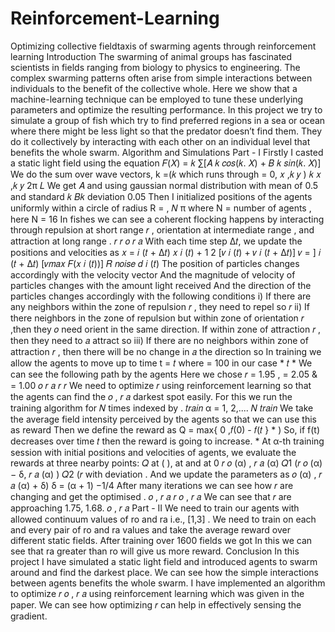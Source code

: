 # Reinforcement-Learning

Optimizing collective fieldtaxis of swarming agents through reinforcement learning
Introduction
The swarming of animal groups has fascinated scientists in fields ranging from
biology to physics to engineering. The complex swarming patterns often arise from
simple interactions between individuals to the benefit of the collective whole. Here we
show that a machine-learning technique can be employed to tune these underlying
parameters and optimize the resulting performance.
In this project we try to simulate a group of fish which try to find preferred regions
in a sea or ocean where there might be less light so that the predator doesn’t find them.
They do it collectively by interacting with each other on an individual level that benefits
the whole swarm.
Algorithm and Simulations
Part - I
Firstly I casted a static light field using the equation
𝐹(𝑋) =
𝑘
∑[𝐴
𝑘
𝑐𝑜𝑠(𝑘. 𝑋) + 𝐵
𝑘
𝑠𝑖𝑛(𝑘. 𝑋)]
We do the sum over wave vectors, k =(𝑘 which runs through = 0,
𝑥
,𝑘
𝑦
) 𝑘
𝑥
,𝑘
𝑦
2π
𝐿
We get 𝐴 and using gaussian normal distribution with mean of 0.5 and standard 𝑘
𝐵𝑘
deviation 0.05
Then I initialized positions of the agents uniformly within a circle of radius R = ,
𝑁
π
where N = number of agents , here N = 16
In fishes we can see a coherent flocking happens by interacting through repulsion at
short range 𝑟 , orientation at intermediate range , and attraction at long range .
𝑟
𝑟
𝑜
𝑟
𝑎
With each time step ∆𝑡, we update the positions and velocities as
𝑥 =
𝑖
(𝑡 + ∆𝑡) 𝑥
𝑖
(𝑡) +
1
2
[𝑣
𝑖
(𝑡) + 𝑣
𝑖
(𝑡 + ∆𝑡)]
𝑣 = ]
𝑖
(𝑡 + ∆𝑡) [𝑣𝑚𝑎𝑥
𝐹(𝑥
𝑖
(𝑡))] 𝑅
𝑛𝑜𝑖𝑠𝑒
𝑑
𝑖
(𝑡)
The position of particles changes accordingly with the velocity vector
And the magnitude of velocity of particles changes with the amount light received
And the direction of the particles changes accordingly with the following conditions
i) If there are any neighbors within the zone of repulsion 𝑟 , they need to repel so
𝑟
ii) If there neighbors in the zone of repulsion but within zone of orientation 𝑟 ,then they
𝑜
need orient in the same direction. If within zone of attraction 𝑟 , then they need to
𝑎
attract so
iii) If there are no neighbors within zone of attraction 𝑟 , then there will be no change in
𝑎
the direction so
In training we allow the agents to move up to time t = 𝑡 where = 100 in our case *
𝑡
*
We can see the following path by the agents
Here we chose 𝑟 = 1.95 , = 2.05 & = 1.00
𝑜
𝑟
𝑎
𝑟
𝑟
We need to optimize 𝑟 using reinforcement learning so that the agents can find the
𝑜
, 𝑟
𝑎
darkest spot easily.
For this we run the training algorithm for 𝑁 times indexed by .
𝑡𝑟𝑎𝑖𝑛
α = 1, 2,.... 𝑁
𝑡𝑟𝑎𝑖𝑛
We take the average field intensity perceived by the agents so that we can use this as
reward
Then we define the reward as
Q = max{ 0 ,𝑓(0) - 𝑓(𝑡 }
*
)
So, if f(t) decreases over time 𝑡 then the reward is going to increase. *
At α-th training session with initial positions and velocities of agents, we evaluate the
rewards at three nearby points: 𝑄 at ( ), at and at
0
𝑟
𝑜
(α)
, 𝑟
𝑎
(α) 𝑄1
(𝑟
𝑜
(α) − δ, 𝑟
𝑎
(α)
) 𝑄2
(𝑟 with deviation . And we update the parameters as
𝑜
(α)
, 𝑟
𝑎
(α) + δ) δ = (α + 1)
−1/4
After many iterations we can see how 𝑟 are changing and get the optimised .
𝑜
, 𝑟
𝑎
𝑟
𝑜
, 𝑟
𝑎
We can see that 𝑟 are approaching 1.75, 1.68.
𝑜
, 𝑟
𝑎
Part - II
We need to train our agents with allowed continuum values of ro and ra i.e., [1,3] .
We need to train on each and every pair of ro and ra values and take the average
reward over different static fields.
After training over 1600 fields we got
In this we can see that ra greater than ro will give us more reward.
Conclusion
In this project I have simulated a static light field and introduced agents to swarm
around and find the darkest place. We can see how the simple interactions between
agents benefits the whole swarm. I have implemented an algorithm to optimize 𝑟
𝑜
, 𝑟
𝑎
using reinforcement learning which was given in the paper. We can see how optimizing
𝑟 can help in effectively sensing the gradient.
